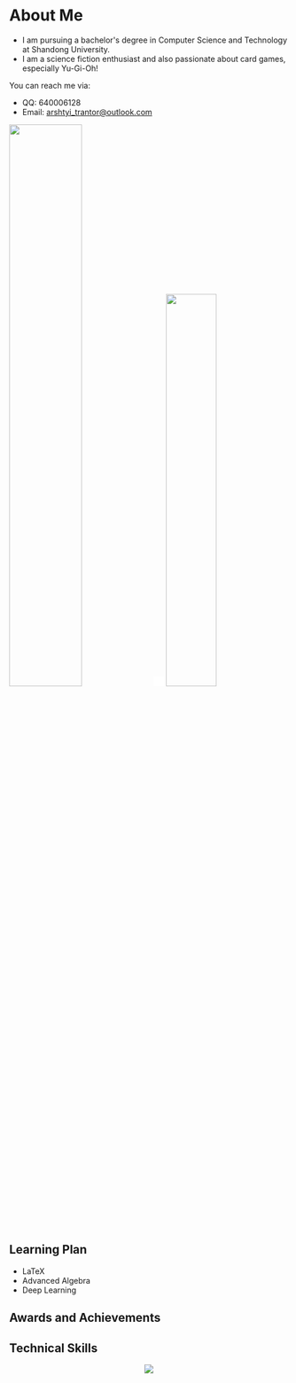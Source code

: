 # About Me

-   I am pursuing a bachelor's degree in Computer Science and Technology at Shandong University.
-   I am a science fiction enthusiast and also passionate about card games, especially Yu-Gi-Oh!

You can reach me via:

-   QQ: 640006128
-   Email: arshtyi_trantor@outlook.com

<span>
<img src="https://github-readme-stats.vercel.app/api?username=Arshtyi&show_icons=true&theme=radical" width="51%"  />
<img src="data:image/png;base64,iVBORw0KGgoAAAANSUhEUgAAAAEAAAABCAYAAAAfFcSJAAAADUlEQVQImWP4////fwAJ+wP9CNHoHgAAAABJRU5ErkJggg==" width="3.5%"/>
<img src="https://github-readme-stats.vercel.app/api/top-langs/?username=Arshtyi&hide=VHDL&layout=compact" width="42.62%" />
</span>

## Learning Plan

-   LaTeX
-   Advanced Algebra
-   Deep Learning

## Awards and Achievements

## Technical Skills

<p align="center">
  <a href="https://skillicons.dev">
    <img src="https://skillicons.dev/icons?i=linux,js,html,css,latex,md,cpp,c,python,java,vim,ts,matlab,kotlin,cmake,cs,rust&perline=7&theme=light" />
  </a>
</p>
